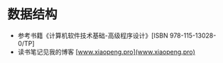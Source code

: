 # 数据结构

- 参考书籍《计算机软件技术基础-高级程序设计》[ISBN 978-115-13028-0/TP]
- 读书笔记见我的博客 [www.xiaopeng.pro](www.xiaopeng.pro)
